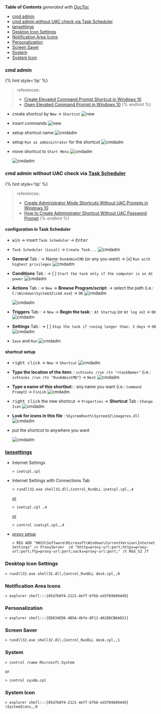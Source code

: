 <!-- START doctoc generated TOC please keep comment here to allow auto update -->
<!-- DON'T EDIT THIS SECTION, INSTEAD RE-RUN doctoc TO UPDATE -->
**Table of Contents**  *generated with [DocToc](https://github.com/thlorenz/doctoc)*

- [cmd admin](#cmd-admin)
- [cmd admin without UAC check via Task Scheduler](#cmd-admin-without-uac-check-via-task-scheduler)
- [lansettings](#lansettings)
- [Desktop Icon Settings](#desktop-icon-settings)
- [Notification Area Icons](#notification-area-icons)
- [Personalization](#personalization)
- [Screen Saver](#screen-saver)
- [System](#system)
- [System Icon](#system-icon)

<!-- END doctoc generated TOC please keep comment here to allow auto update -->



### cmd admin
{% hint style='tip' %}
> references:
> - [Create Elevated Command Prompt Shortcut in Windows 10](https://www.tenforums.com/tutorials/72407-create-elevated-command-prompt-shortcut-windows-10-a.html)
> - [Open Elevated Command Prompt in Windows 10](https://www.tenforums.com/tutorials/2790-open-elevated-command-prompt-windows-10-a.html)
{% endhint %}

- create shortcut by `New` -> `Shortcut`
  ![new](../../screenshot/win/cmd-admin-1.png)

- insert commands
  ![new](../../screenshot/win/cmd-admin-2.png)

- setup shortcut name
  ![cmdadm](../../screenshot/win/cmd-admin-3.png)

- setup `Run as administrator` for the shortcut
  ![cmdadm](../../screenshot/win/cmd-admin-5.png)

- move shortcut to `Start Menu`
  ![cmdadm](../../screenshot/win/cmd-admin-6.png)

  ![cmdadm](../../screenshot/win/cmd-admin-7.png)


### cmd admin without UAC check via [Task Scheduler](https://docs.microsoft.com/en-us/windows/win32/taskschd/about-the-task-scheduler)
{% hint style='tip' %}
> references:
> - [Create Administrator Mode Shortcuts Without UAC Prompts in Windows 10](https://www.howtogeek.com/638652/create-administrator-mode-shortcuts-without-uac-prompts-in-windows-10/)
> - [How to Create Administrator Shortcut Without UAC Password Prompt](https://windowsloop.com/create-administrator-elevated-shortcut-without-uac-password-prompt/)
{% endhint %}

#### configuration in Task Scheduler
- <kbd>win</kbd> -> insert `Task Scheduler` -> <kbd>Enter</kbd>
- `Task Scheduler (Local)` -> `Create Task...`
  ![cmdadm](../../screenshot/win/cmd-admin-without-uac/admin-cmd-1.png)

- **General** Tab : -> Name: `RunAdminCMD` (or any you want) -> [x] `Run with highest privileges`
  ![cmdadm](../../screenshot/win/cmd-admin-without-uac/admin-cmd-2.png)

- **Conditions** Tab : -> [ ] `Start the task only if the computer is on AC power`
  ![cmdadm](../../screenshot/win/cmd-admin-without-uac/admin-cmd-3.png)

- **Actions** Tab : -> `New` -> **Browse Program/script:** -> select the path (i.e.: `C:\Windows\System32\cmd.exe`) -> `OK`
  ![cmdadm](../../screenshot/win/cmd-admin-without-uac/admin-cmd-4.png)

  ![cmdadm](../../screenshot/win/cmd-admin-without-uac/admin-cmd-4-1.png)

- **Triggers** Tab : -> `New` -> **Begin the task:** : `At Startup` (or `At log on`) -> `OK`
  ![cmdadm](../../screenshot/win/cmd-admin-without-uac/admin-cmd-5.png)

- **Settings** Tab : -> [ ] `Stop the task if runing longer than: 3 days` -> `OK`
  ![cmdadm](../../screenshot/win/cmd-admin-without-uac/admin-cmd-6.png)

- `Save` and `Run`
  ![cmdadm](../../screenshot/win/cmd-admin-without-uac/admin-cmd-7.png)

#### shortcut setup
- <kbd>right click</kbd> -> `New` -> `Shortcut`
  ![cmdadm](../../screenshot/win/cmd-admin-without-uac/admin-cmd-8.png)

- **Type the location of the item:** : `schtasks /run /tn "<taskName>"` (i.e.: `schtasks /run /tn "RunAdminCMD"`) -> `Next`
  ![cmdadm](../../screenshot/win/cmd-admin-without-uac/admin-cmd-9.png)

- **Type a name of this shortbut:** : any name you want (i.e.: `Command Prompt`) -> `Finish`
  ![cmdadm](../../screenshot/win/cmd-admin-without-uac/admin-cmd-10.png)

- <kbd>right click</kbd> the new shortcut -> `Properties` -> **Shortcut** Tab : `Change Icon`
  ![cmdadm](../../screenshot/win/cmd-admin-without-uac/admin-cmd-12.png)

- **Look for icons in this file** : `%SystemRoot%\System32\imageres.dll`
  ![cmdadm](../../screenshot/win/cmd-admin-without-uac/admin-cmd-13.png)

- put the shortcut to anywhere you want

  ![cmdadm](../../screenshot/win/cmd-admin-without-uac/admin-cmd-14.png)

### [lansettings](https://stackoverflow.com/a/3648396/2940319)
- Internet Settings
  ```batch
  > inetcpl.cpl
  ```

- Internet Settings with Connections Tab
  ```batch
  > rundll32.exe shell32.dll,Control_RunDLL inetcpl.cpl,,4
  ```

  [or](https://stackoverflow.com/a/45907190/2940319)

  ```batch
  > inetcpl.cpl ,4
  ```

  [or](https://stackoverflow.com/a/3648390/2940319)
  ```batch
  > control inetcpl.cpl,,4
  ```

- [proxy setup](https://stackoverflow.com/a/16453587/2940319)
  ```batch
  > REG ADD "HKCU\Software\Microsoft\Windows\CurrentVersion\Internet Settings" /v ProxyServer  /d "hhttp=proxy-url:port;https=proxy-url:port;ftp=proxy-url:port;socks=proxy-url:port;" /t REG_SZ /f
  ```

### Desktop Icon Settings
```batch
> rundll32.exe shell32.dll,Control_RunDLL desk.cpl,,0
```

### Notification Area Icons
```batch
> explorer shell:::{05d7b0f4-2121-4eff-bf6b-ed3f69b894d9}
```

### Personalization
```batch
> explorer shell:::{ED834ED6-4B5A-4bfe-8F11-A626DCB6A921}
```

### Screen Saver
```batch
> rundll32.exe shell32.dll,Control_RunDLL desk.cpl,,1
```

### System
```batch
> control /name Microsoft.System
```

or

  ```batch
  > control sysdm.cpl
  ```

### System Icon
```batch
> explorer shell:::{05d7b0f4-2121-4eff-bf6b-ed3f69b894d9} \SystemIcons,,0
```

